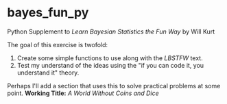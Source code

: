 # bayes_fun_py
Python Supplement to *Learn Bayesian Statistics the Fun Way* by Will Kurt

The goal of this exercise is twofold:
1. Create some simple functions to use along with the *LBSTFW* text.
2. Test my understand of the ideas using the "if you can code it, you understand it" theory.

Perhaps I'll add a section that uses this to solve practical problems at some point. **Working Title:** *A World Without Coins and Dice*
